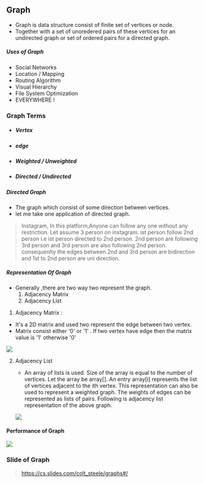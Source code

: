 ## Graph

- Graph is data structure consist of finite set of vertices or node.
- Together with a set of unoredered pairs of these vertices for an undirected graph or set of ordered pairs for a directed graph.

##### Uses of Graph

- Social Networks
- Location / Mapping
- Routing Algorithm
- Visual Hierarchy
- File System Optimization
- EVERYWHERE !

### Graph Terms

- ##### Vertex 
- ##### edge
- ##### Weighted / Unweighted
- ##### Directed / Undirected

##### Directed Graph
- The graph which consist of some direction between vertices.
- let me take one application of directed graph.
> Instagram, 
> In this platform,Anyone can follow any one without any restriction. Let assume 3 person on instagram. ist person follow 2nd person i.e ist person directed to 2nd person. 2nd person are following 3rd person and 3rd person are also following 2nd person. consequenlty the edges between 2nd and 3rd person are bidirection and 1st to 2nd person are uni direction.

##### Representation Of Graph

- Generally ,there are two way two represent the graph.
    1. Adjacency Matrix
    2. Adjacency List

1. Adjacency Matrix :
  - It's a 2D matrix and used two represent the edge between two vertex.
  - Matrix consist either '0' or '1' . If two vertex have edge then the matrix value is '1' otherwise '0'

  ![](https://media.geeksforgeeks.org/wp-content/uploads/adjacencymatrix.png)

2. Adjacency List
   - An array of lists is used. Size of the array is equal to the number of vertices. Let the array be array[]. An entry array[i] represents the list of vertices adjacent to the ith vertex. This representation can also be used to represent a weighted graph. The weights of edges can be represented as lists of pairs. Following is adjacency list representation of the above graph.

   ![](https://media.geeksforgeeks.org/wp-content/uploads/listadjacency.png)

#### Performance of Graph
 ![]('time.png')

### Slide of Graph
   > https://cs.slides.com/colt_steele/graphs#/